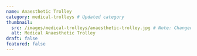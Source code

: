 ```yaml
---
name: Anaesthetic Trolley
category: medical-trolleys # Updated category
thumbnail:
  src: /images/medical-trolleys/anaesthetic-trolley.jpg # Note: Changed 'image' to 'src' to match example schema
  alt: Medical Anaesthetic Trolley
draft: false
featured: false
---
```

